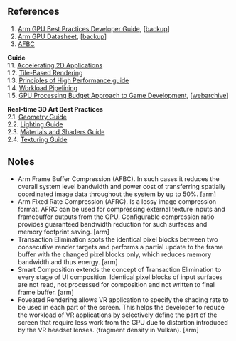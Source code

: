 
## References

1. [Arm GPU Best Practices Developer Guide](https://developer.arm.com/documentation/101897/latest/), [[backup](../pdf/arm_gpu_best_practices_developer_guide_101897_0302_04_en.pdf)]
2. [Arm GPU Datasheet](https://developer.arm.com/documentation/102849/latest/), [[backup](../pdf/Arm_GPU_Data_Sheet.pdf)]
3. [AFBC](https://developer.arm.com/Architectures/Arm%20Frame%20Buffer%20Compression)

**Guide**<br/>
1.1. [Accelerating 2D Applications](https://developer.arm.com/documentation/102524/0100/Overview)<br/>
1.2. [Tile-Based Rendering](https://developer.arm.com/documentation/102662/0100/Overview)<br/>
1.3. [Principles of High Performance guide](https://developer.arm.com/documentation/102544/0100/Overview)<br/>
1.4. [Workload Pipelining](https://developer.arm.com/documentation/102521/0100/Overview)<br/>
1.5. [GPU Processing Budget Approach to Game Development](https://community.arm.com/arm-community-blogs/b/graphics-gaming-and-vr-blog/posts/gpu-processing-budget-approach-to-game-development), [[webarchive](https://web.archive.org/web/20220810172906/https://community.arm.com/arm-community-blogs/b/graphics-gaming-and-vr-blog/posts/gpu-processing-budget-approach-to-game-development)]

**Real-time 3D Art Best Practices**<br/>
2.1. [Geometry Guide](https://developer.arm.com/documentation/102448/0200/Overview)<br/>
2.2. [Lighting Guide](https://developer.arm.com/documentation/102109/0100/Overview)<br/>
2.3. [Materials and Shaders Guide](https://developer.arm.com/documentation/102471/0200/Overview)<br/>
2.4. [Texturing Guide](https://developer.arm.com/documentation/102449/0200/Overview)<br/>

## Notes

* Arm Frame Buffer Compression (AFBC). In such cases it reduces the overall system level bandwidth and power cost of transferring spatially coordinated image data throughout the system by up to 50%. [arm]
* Arm Fixed Rate Compression (AFRC). Is a lossy image compression format. AFRC can be used for compressing external texture inputs and framebuffer outputs from the GPU. Configurable compression ratio provides guaranteed bandwidth reduction for such surfaces and memory footprint saving. [arm]
* Transaction Elimination spots the identical pixel blocks between two consecutive render targets and performs a partial update to the frame buffer with the changed pixel blocks only, which reduces memory bandwidth and thus energy. [arm]
* Smart Composition extends the concept of Transaction Elimination to every stage of UI composition. Identical pixel blocks of input surfaces are not read, not processed for composition and not written to final frame buffer. [arm]
* Foveated Rendering allows VR application to specify the shading rate to be used in each part of the screen. This helps the developer to reduce the workload of VR applications by selectively define the part of the screen that require less work from the GPU due to distortion introduced by the VR headset lenses. (fragment density in Vulkan). [arm]

